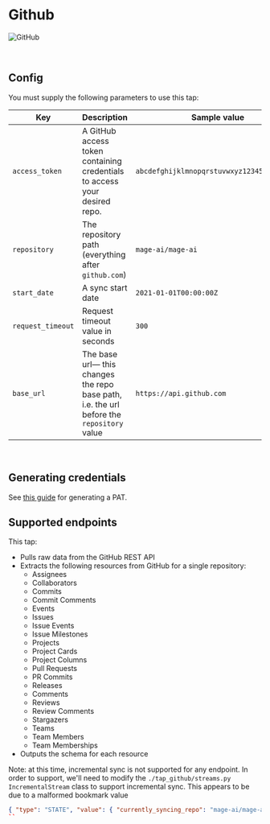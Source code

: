 # Github

![GitHub](https://github.githubassets.com/images/modules/logos_page/GitHub-Logo.png)

<br />

## Config

You must supply the following parameters to use this tap:

| Key               | Description                                                                               | Sample value                               | Required |
| ----------------- | ----------------------------------------------------------------------------------------- | ------------------------------------------ | -------- |
| `access_token`    | A GitHub access token containing credentials to access your desired repo.                 | `abcdefghijklmnopqrstuvwxyz1234567890ABCD` | ✅       |
| `repository`      | The repository path (everything after `github.com`)                                       | `mage-ai/mage-ai`                          | ✅       |
| `start_date`      | A sync start date                                                                         | `2021-01-01T00:00:00Z`                     | ✅       |
| `request_timeout` | Request timeout value in seconds                                                          | `300`                                      | ✅       |
| `base_url`        | The base url— this changes the repo base path, i.e. the url before the `repository` value | `https://api.github.com`                   | ✅       |

<br />

## Generating credentials

See [this guide](https://docs.github.com/en/authentication/keeping-your-account-and-data-secure/managing-your-personal-access-tokens) for generating a PAT.

## Supported endpoints

This tap:

- Pulls raw data from the GitHub REST API
- Extracts the following resources from GitHub for a single repository:
  - Assignees
  - Collaborators
  - Commits
  - Commit Comments
  - Events
  - Issues
  - Issue Events
  - Issue Milestones
  - Projects
  - Project Cards
  - Project Columns
  - Pull Requests
  - PR Commits
  - Releases
  - Comments
  - Reviews
  - Review Comments
  - Stargazers
  - Teams
  - Team Members
  - Team Memberships
- Outputs the schema for each resource


Note: at this time, incremental sync is not supported for any endpoint. In order to support, we'll need to modify the `./tap_github/streams.py` `IncrementalStream` class to support incremental sync. This appears to be due to a malformed bookmark value

```json
{ "type": "STATE", "value": { "currently_syncing_repo": "mage-ai/mage-ai", "currently_syncing": "commits", "bookmarks": { "mage-ai/mage-ai": { "commits": { "since": "2023-08-22T19:26:01Z" } } } } }
``
